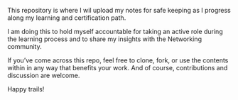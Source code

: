 This repository is where I wil upload my notes for safe keeping as I progress along my learning and certification path.

I am doing this to hold myself accountable for taking an active role during the learning process and to share my insights with the Networking community.

If you’ve come across this repo, feel free to clone, fork, or use the contents within in any way that benefits your work. And of course, contributions and discussion are welcome.

Happy trails!